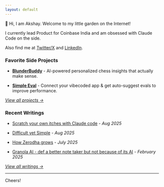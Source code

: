 ```yaml
---
layout: default
---
```


👋 Hi, I am Akshay. Welcome to my little garden on the Internet!

I currently lead Product for Coinbase India and am obsessed with Claude Code on the side.

Also find me at [Twitter/X](https://x.com/akshaychugh_xyz) and [LinkedIn](https://www.linkedin.com/in/chughakshay/). 

### Favorite Side Projects

- **[BlunderBuddy](https://blunderbuddy.pro/)** - AI-powered personalized chess insights that actually make sense.

- **[Simple Eval](https://simpleeval.com/)** - Connect your vibecoded app & get auto-suggest evals to improve performance.

*[View all projects →](/side-projects/)*

### Recent Writings

- [Scratch your own itches with Claude code](/writings/life/scratch-your-itches) - *Aug 2025*

- [Difficult yet Simple](/writings/life/difficult-yet-simple) - *Aug 2025*

- [How Zerodha grows](/writings/png/zerodha) - *July 2025*

- [Granola AI - def a better note taker but not because of its AI](/writings/png/granola) - *February 2025*

*[View all writings →](/writings/)*

---

Cheers!
